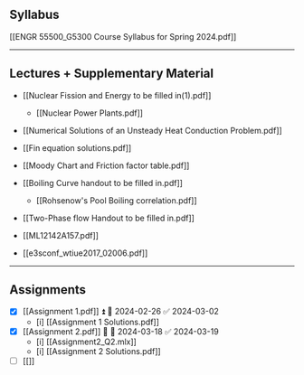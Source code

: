 ## Syllabus
[[ENGR 55500_G5300 Course Syllabus for Spring 2024.pdf]]

---
## Lectures + Supplementary Material
- [[Nuclear Fission and Energy to be filled in(1).pdf]]
	- [[Nuclear Power Plants.pdf]]
- [[Numerical Solutions of an Unsteady Heat Conduction Problem.pdf]]
- [[Fin equation solutions.pdf]]
- [[Moody Chart and Friction factor table.pdf]]
- [[Boiling Curve handout to be filled in.pdf]]
	- [[Rohsenow's Pool Boiling correlation.pdf]]
- [[Two-Phase flow Handout to be filled in.pdf]]

- [[ML12142A157.pdf]]
- [[e3sconf_wtiue2017_02006.pdf]]

---
## Assignments
- [x] [[Assignment 1.pdf]] ⏫ 📅 2024-02-26 ✅ 2024-03-02
	- [i] [[Assignment 1 Solutions.pdf]]
- [x] [[Assignment 2.pdf]] 🔼 📅 2024-03-18 ✅ 2024-03-19
	- [i] [[Assignment2_Q2.mlx]]
	- [i] [[Assignment 2 Solutions.pdf]]
- [ ] [[]]